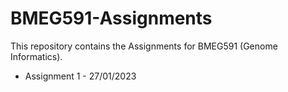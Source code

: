 # BMEG591-Assignments

This repository contains the Assignments for BMEG591 (Genome Informatics). 

* Assignment 1 - 27/01/2023
